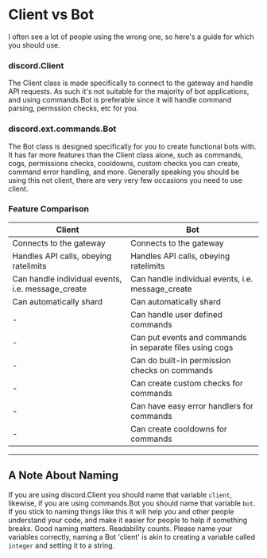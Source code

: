# Client vs Bot

I often see a lot of people using the wrong one, so here's a guide for which you should use.

### discord.Client

The Client class is made specifically to connect to the gateway and handle API requests. As such it's not suitable for the majority of bot applications, and using commands.Bot is preferable since it will handle command parsing, permssion checks, etc for you.

### discord.ext.commands.Bot

The Bot class is designed specifically for you to create functional bots with. It has far more features than the Client class alone, such as commands, cogs, permissions checks, cooldowns, custom checks you can create, command error handling, and more. Generally speaking you should be using this not client, there are very very few occasions you need to use client.

### Feature Comparison

|Client|Bot|
|---|---|
|Connects to the gateway|Connects to the gateway|
|Handles API calls, obeying ratelimits|Handles API calls, obeying ratelimits|
|Can handle individual events, i.e. message_create|Can handle individual events, i.e. message_create|
|Can automatically shard|Can automatically shard|
|-|Can handle user defined commands|
|-|Can put events and commands in separate files using cogs|
|-|Can do built-in permission checks on commands|
|-|Can create custom checks for commands|
|-|Can have easy error handlers for commands|
|-|Can create cooldowns for commands|

---

## A Note About Naming

If you are using discord.Client you should name that variable `client`, likewise, if you are using commands.Bot you should name that variable `bot`. If you stick to naming things like this it will help you and other people understand your code, and make it easier for people to help if something breaks. Good naming matters. Readability counts. Please name your variables correctly, naming a Bot 'client' is akin to creating a variable called `integer` and setting it to a string.